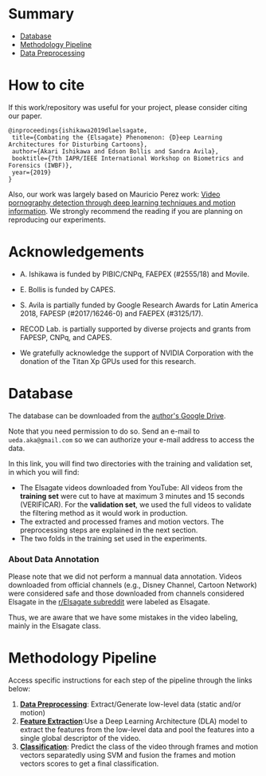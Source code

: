 
# Summary
* [ Database ](#database)
* [ Methodology Pipeline ](#reqs)
* [ Data Preprocessing ](https://github.com/AkariUeda/DLAforElsagate/tree/master/data_preprocessing)

# How to cite

If this work/repository was useful for your project, please consider citing our paper.

```
@inproceedings{ishikawa2019dlaelsagate,
 title={Combating the {Elsagate} Phenomenon: {D}eep Learning Architectures for Disturbing Cartoons},
 author={Akari Ishikawa and Edson Bollis and Sandra Avila},
 booktitle={7th IAPR/IEEE International Workshop on Biometrics and Forensics (IWBF)},
 year={2019}
}
```

Also, our work was largely based on Mauricio Perez work: [Video pornography detection through deep learning techniques and motion information](https://www.sciencedirect.com/science/article/pii/S0925231216314928). We strongly recommend the reading if you are planning on reproducing our experiments.


# Acknowledgements


* A. Ishikawa is funded by PIBIC/CNPq, FAEPEX (\#2555/18) and Movile. 

* E. Bollis is funded by CAPES. 

* S. Avila is partially funded by Google Research Awards for Latin America 2018, FAPESP (\#2017/16246-0) and FAEPEX (\#3125/17).

* RECOD Lab. is partially supported by diverse projects and grants from FAPESP, CNPq, and CAPES. 

* We gratefully acknowledge the support of NVIDIA Corporation with the donation of the Titan Xp GPUs used for this research.

<a name="database"></a>
# Database

The database can be downloaded from the [author's Google Drive](https://drive.google.com/open?id=12nWpZDxhQKC3c9N55F-azefqwgFg5PMl).

Note that you need permission to do so. Send an e-mail to `ueda.aka@gmail.com` so we can authorize your e-mail address to access the data.

In this link, you will find two directories with the training and validation set, in which you will find:
* The Elsagate videos downloaded from YouTube:  All videos from the **training set** were cut to have at maximum 3 minutes and 15 seconds (VERIFICAR). For the **validation set**, we used the full videos to validate the filtering method as it would work in production.
* The extracted and processed frames and motion vectors. The preprocessing steps are explained in the next section.
* The two folds in the training set used in the experiments.

### About Data Annotation
Please note that we did not perform a mannual data annotation. Videos downloaded from official channels (e.g., Disney Channel, Cartoon Network) were considered safe and those downloaded from channels considered Elsagate in the [r/Elsagate subreddit](https://www.reddit.com/r/ElsaGate/comments/6o6baf/what_is_elsagate/) were labeled as Elsagate.

Thus, we are aware that we have some mistakes in the video labeling, mainly in the Elsagate class.  


# Methodology Pipeline

Access specific instructions for each step of the pipeline through the links below:

1. [**Data Preprocessing**](https://github.com/AkariUeda/DLAforElsagate/tree/master/data_preprocessing): Extract/Generate low-level data (static and/or motion)
2. [**Feature Extraction**](https://github.com/AkariUeda/DLAforElsagate/tree/master/feature_extraction):Use a Deep Learning Architecture (DLA) model to extract the features from the low-level data and pool the features into a single global  descriptor of the video.
3. [**Classification**](https://github.com/AkariUeda/DLAforElsagate/tree/master/classification): Predict the class of the video through frames and motion vectors separatedly using SVM and fusion the frames and motion vectors scores to get a final classification.




